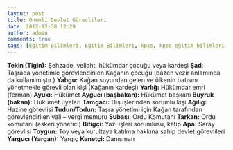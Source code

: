 ```yaml
---
layout: post
title: Önemli Devlet Görevlileri
date: 2012-12-30 12:29
author: admin
comments: true
tags: [Eğitim Bilimleri, Eğitim Bilimleri, kpss, kpss eğitim bilimleri, KPSS GKGY]
---
```

<strong>Tekin (Tigin):</strong> Şehzade, veliaht, hükümdar çocuğu veya kardeşi
<strong>Şad</strong>: Taşrada yönetimle görevlendirilen Kağanın çocuğu (bazen vezir anlamında da kullanılmıştır.)
<strong>Yabgu:</strong> Kağan soyundan gelen ve ülkenin batısını yönetmekle görevli olan kişi (Kağanın kardeşi)
<strong>Yarlığ:</strong> Hükümdar emri (ferman)
<strong>Ayukı:</strong> Hükümet
<strong>Aygucı (başbakan):</strong> Hükümet başkanı
<strong>Buyruk (bakan):</strong> Hükümet üyeleri
<strong>Tamgacı:</strong> Dış işlerinden sorumlu kişi
<strong>Ağılıg:</strong> Hazine görevlisi
<strong>Tudun/Todun:</strong> Taşra yönetimi için Kağan tarafından görevlendirilen vali – vergi memuru
<strong>Subaşı</strong>: Ordu Komutanı
<strong>Tarkan:</strong> Ordu komutanı (askeri yönetici)
<strong>Bitigçi:</strong> Yazı işleri sorumlusu, kâtip
<strong>Apa:</strong> Saray görevlisi
<strong>Toygun:</strong> Toy veya kurultaya katılma hakkına sahip devlet görevlileri
<strong>Yargucı (Yargan):</strong> Yargıç
<strong>Kenetçi:</strong> Danışman
